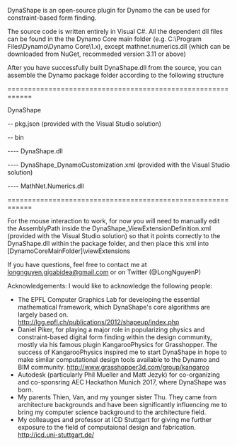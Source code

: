DynaShape is an open-source plugin for Dynamo the can be used for constraint-based form finding.

The source code is written entirely in Visual C#. All the dependent dll files can be found in the the Dynamo Core main folder (e.g. C:\Program Files\Dynamo\Dynamo Core\1.x), except mathnet.numerics.dll (which can be downloaded from NuGet, recommeded version 3.11 or above)

After you have successfully built DynaShape.dll from the source, you can assemble the Dynamo package folder according to the following structure

============================================================

DynaShape

-- pkg.json (provided with the Visual Studio solution)

-- bin

---- DynaShape.dll
 
---- DynaShape_DynamoCustomization.xml (provided with the Visual Studio  solution)
 
---- MathNet.Numerics.dll

============================================================

For the mouse interaction to work, for now you will need to manually edit the AssemblyPath inside the DynaShape_ViewExtensionDefinition.xml (provided with the Visual Studio  solution) so that it points correctly to the DynaShape.dll within the package folder, and then place this xml into [DynamoCoreMainFolder]\viewExtensions

If you have questions, feel free to contact me at longnguyen.gigabidea@gmail.com or on Twitter (@LongNguyenP)

Acknowledgements:
I would like to acknowledge the following people:
- The EPFL Computer Graphics Lab for developing the essential mathematical framework, which DynaShape's core algorithms are largely based on. http://lgg.epfl.ch/publications/2012/shapeup/index.php
- Daniel Piker, for playing a major role in popularizing physics and constraint-based digital form finding within the design community, mostly via his famous plugin KangarooPhysics for Grasshopper. The success of KangarooPhysics inspired me to start DynaShape in hope to make similar computational design tools available to the Dynamo and BIM community.
http://www.grasshopper3d.com/group/kangaroo
- Autodesk (particularly Phil Mueller and Matt Jezyk) for co-organizing and co-sponsring AEC Hackathon Munich 2017, where DynaShape was born.
- My parents Thien, Van, and my younger sister Thu. They came from architecture backgrounds and have been significantly influencing me to bring my computer science background to the architecture field.
- My colleauges and professor at ICD Stuttgart for giving me further exposure to the field of computaional design and fabrication. http://icd.uni-stuttgart.de/

